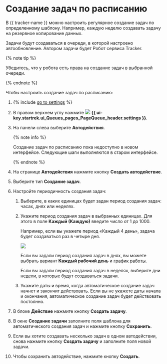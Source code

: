 # Создание задач по расписанию

В {{ tracker-name }} можно настроить регулярное создание задач по определенному шаблону. Например, каждую неделю создавать задачу на резервное копирование данных.

Задачи будут создаваться в очереди, в которой настроено автообновление. Автором задачи будет Робот сервиса Tracker.

{% note tip %}

Убедитесь, что у робота есть права на создание задач в выбранной очереди.

{% endnote %}

Чтобы настроить создание задач по расписанию:

1. {% include [go to settings](../../_includes/tracker/transition-page.md) %} 

1. В правом верхнем углу нажмите ![](../../_assets/tracker/svg/queue-settings.svg) **{{ ui-key.startrek.ui_Queues_pages_PageQueue_header.settings }}**.

1. На панели слева выберите **Автодействия**.

   {% note info %}

   Создание задач по расписанию пока недоступно в новом интерфейсе. Следующие шаги выполняются в старом интерфейсе.

   {% endnote %}

1. На странице **Автодействия** нажмите кнопку **Создать автодействие**.

1. Выберите тип **Создание задач**.

1. Настройте периодичность создания задач:

    1. Выберите, в каких единицах будет задан период создания задач: часах, днях или неделях.

    1. Укажите период создания задач в выбранных единицах. Для этого в поле **Каждый (Каждую)** введите число от 1 до 1000.

       Например, если вы укажете период «Каждый 4 день», задача будет создаваться раз в четыре дня.

       ![](../../_assets/tracker/schedule-setup.png)

       Если вы задали период создания задач в днях, вы можете выбрать вариант **Каждый рабочий день** и [график работы](../manager/schedule.md).

       Если вы задали период создания задач в неделях, выберите дни недели, в которые будут создаваться задачи.

    1. Укажите даты и время, когда автоматическое создание задач начнет и закончит действовать. Если вы не укажете даты начала и окончания, автоматическое создание задач будет действовать постоянно.

1. В блоке **Действие** нажмите кнопку **Создать задачу**.

1. В окне **Создание задачи** заполните поля шаблона для автоматического создания задач и нажмите кнопку **Сохранить**.
 
1. Если вы хотите создавать несколько задач в одном автодействии, снова нажмите кнопку **Создать задачу** и заполните поля новой задачи.

1. Чтобы сохранить автодействие, нажмите кнопку **Создать**.




